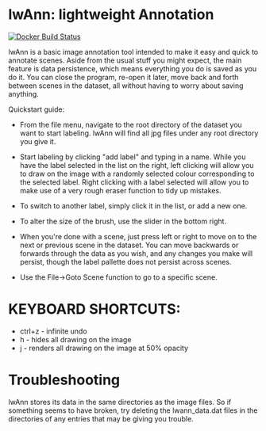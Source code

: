 # lwAnn: lightweight Annotation

[![Docker Build Status](https://img.shields.io/docker/build/icra2017/lwann.svg)](https://hub.docker.com/r/icra2017/lwann/)

lwAnn is a basic image annotation tool intended to make it easy and quick to annotate scenes. Aside from the usual stuff you might expect, the main feature is data persistence, which means everything you do is saved as you do it. You can close the program, re-open it later, move back and forth between scenes in the dataset, all without having to worry about saving anything.

Quickstart guide:
- From the file menu, navigate to the root directory of the dataset you want to start labeling. lwAnn will find all jpg files under any root directory you give it.

- Start labeling by clicking "add label" and typing in a name. While you have the label selected in the list on the right, left clicking will allow you to draw on the image with a randomly selected colour corresponding to the selected label. Right clicking with a label selected will allow you to make use of a very rough eraser function to tidy up mistakes.

- To switch to another label, simply click it in the list, or add a new one.

- To alter the size of the brush, use the slider in the bottom right.

- When you're done with a scene, just press left or right to move on to the next or previous scene in the dataset. You can move backwards or forwards through the data as you wish, and any changes you make will persist, though the label pallette does not persist across scenes.

- Use the File->Goto Scene function to go to a specific scene.

# KEYBOARD SHORTCUTS:

- ctrl+z - infinite undo
- h - hides all drawing on the image
- j - renders all drawing on the image at 50% opacity

# Troubleshooting

lwAnn stores its data in the same directories as the image files. So if something seems to have broken, try deleting the lwann_data.dat files in the directories of any entries that may be giving you trouble.

